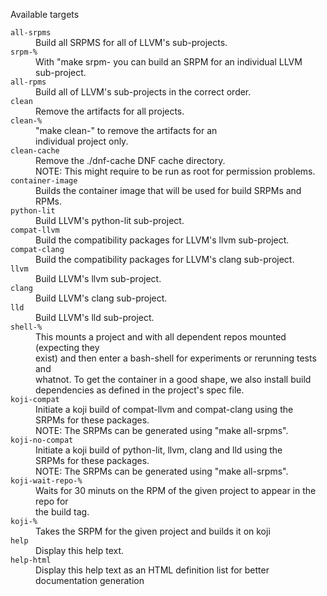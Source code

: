 Available targets
<dl>
<dt><code>all-srpms</code></dt><dd>Build all SRPMS for all of LLVM's sub-projects.</dd>
<dt><code>srpm-%</code></dt><dd>With "make srpm-<PROJECT> you can build an SRPM for an individual LLVM<br/>
 sub-project.</dd>
<dt><code>all-rpms</code></dt><dd>Build all of LLVM's sub-projects in the correct order.</dd>
<dt><code>clean</code></dt><dd>Remove the artifacts for all projects.</dd>
<dt><code>clean-%</code></dt><dd>"make clean-<PROJECT>" to remove the artifacts for an<br/>
 individual project only.</dd>
<dt><code>clean-cache</code></dt><dd>Remove the ./dnf-cache DNF cache directory.<br/>
 NOTE: This might require to be run as root for permission problems.</dd>
<dt><code>container-image</code></dt><dd>Builds the container image that will be used for build SRPMs and RPMs.</dd>
<dt><code>python-lit</code></dt><dd>Build LLVM's python-lit sub-project.</dd>
<dt><code>compat-llvm</code></dt><dd>Build the compatibility packages for LLVM's llvm sub-project.</dd>
<dt><code>compat-clang</code></dt><dd>Build the compatibility packages for LLVM's clang sub-project.</dd>
<dt><code>llvm</code></dt><dd>Build LLVM's llvm sub-project.</dd>
<dt><code>clang</code></dt><dd>Build LLVM's clang sub-project.</dd>
<dt><code>lld</code></dt><dd>Build LLVM's lld sub-project.</dd>
<dt><code>shell-%</code></dt><dd>This mounts a project and with all dependent repos mounted (expecting they<br/>
 exist) and then enter a bash-shell for experiments or rerunning tests and<br/>
 whatnot. To get the container in a good shape, we also install build<br/>
 dependencies as defined in the project's spec file.</dd>
<dt><code>koji-compat</code></dt><dd>Initiate a koji build of compat-llvm and compat-clang using the<br/>
 SRPMs for these packages.<br/>
 NOTE: The SRPMs can be generated using "make all-srpms".</dd>
<dt><code>koji-no-compat</code></dt><dd>Initiate a koji build of python-lit, llvm, clang and lld using the<br/>
 SRPMs for these packages.<br/>
 NOTE: The SRPMs can be generated using "make all-srpms".</dd>
<dt><code>koji-wait-repo-%</code></dt><dd>Waits for 30 minuts on the RPM of the given project to appear in the repo for<br/>
 the build tag.</dd>
<dt><code>koji-%</code></dt><dd>Takes the SRPM for the given project and builds it on koji</dd>
<dt><code>help</code></dt><dd>Display this help text.</dd>
<dt><code>help-html</code></dt><dd>Display this help text as an HTML definition list for better documentation generation</dd>
</dl>
